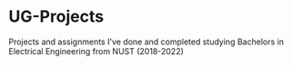 # UG-Projects

Projects and assignments I've done and completed studying Bachelors in Electrical Engineering from NUST (2018-2022)

